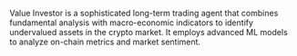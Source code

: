 Value Investor is a sophisticated long-term trading agent that combines fundamental analysis with macro-economic indicators to identify undervalued assets in the crypto market. It employs advanced ML models to analyze on-chain metrics and market sentiment.
